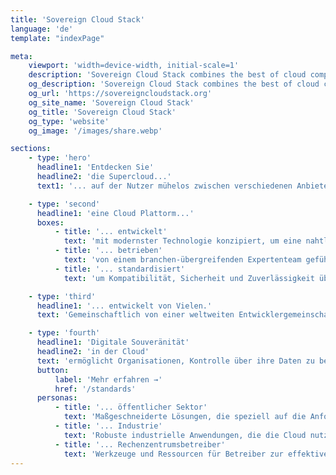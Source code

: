 ```yaml
---
title: 'Sovereign Cloud Stack'
language: 'de'
template: "indexPage"

meta:
    viewport: 'width=device-width, initial-scale=1'
    description: 'Sovereign Cloud Stack combines the best of cloud computing in one unified standard.'
    og_description: 'Sovereign Cloud Stack combines the best of cloud computing in one unified standard.'
    og_url: 'https://sovereigncloudstack.org'
    og_site_name: 'Sovereign Cloud Stack'
    og_title: 'Sovereign Cloud Stack'
    og_type: 'website'
    og_image: '/images/share.webp'

sections:
    - type: 'hero'
      headline1: 'Entdecken Sie'
      headline2: 'die Supercloud...'
      text1: '... auf der Nutzer mühelos zwischen verschiedenen Anbietern wechseln können.'

    - type: 'second'
      headline1: 'eine Cloud Plattorm...'
      boxes:
          - title: '... entwickelt'
            text: 'mit modernster Technologie konzipiert, um eine nahtlose Integration und optimale Performance in verschiedenen Cloud-Umgebungen zu ermöglichen.'
          - title: '... betrieben'
            text: 'von einem branchen-übergreifenden Expertenteam geführt, das sich der Aufrechterhaltung von hoher Verfügbarkeit, Sicherheit und kontinuierlicher Verbesserung verschrieben hat und Betriebswissen teilt.'
          - title: '... standardisiert'
            text: 'um Kompatibilität, Sicherheit und Zuverlässigkeit über verschiedene Rechenzentrumsbetreiber hinweg zu gewährleisten, einschließlich der Option einer Zertifizierung.'

    - type: 'third'
      headline1: '... entwickelt von Vielen.'
      text: 'Gemeinschaftlich von einer weltweiten Entwicklergemeinschaft erstellt, die einen vielfältigen und innovativen Ansatz zur Lösung komplexer Cloud-Herausforderungen bietet, ohne an einen Anbieter gebunden zu sein.'

    - type: 'fourth'
      headline1: 'Digitale Souveränität'
      headline2: 'in der Cloud'
      text: 'ermöglicht Organisationen, Kontrolle über ihre Daten zu behalten und ihre Unabhängigkeit von proprietärer Software zu sichern.'
      button:
          label: 'Mehr erfahren →'
          href: '/standards'
      personas:
          - title: '... öffentlicher Sektor'
            text: 'Maßgeschneiderte Lösungen, die speziell auf die Anforderungen von Behörden abgestimmt sind, um Compliance und Sicherheit langfristig zu gewährleisten.'
          - title: '... Industrie'
            text: 'Robuste industrielle Anwendungen, die die Cloud nutzen, um Skalierbarkeit, Effizienz und verbesserte Betriebsfähigkeit zu fördern.'
          - title: '... Rechenzentrumsbetreiber'
            text: 'Werkzeuge und Ressourcen für Betreiber zur effektiven Verwaltung von Cloud-Ressourcen und zur Optimierung der Kosten und Verbesserung des Services.'
---
```

